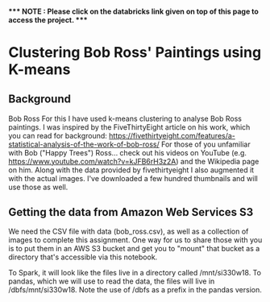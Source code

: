 #### *** NOTE : Please click on the databricks link given on top of this page to access the project. ***

# Clustering Bob Ross' Paintings using K-means

## Background
Bob Ross
For this I have used k-means clustering to analyse Bob Ross paintings. I was inspired by the FiveThirtyEight article on his work, which you can read for background: https://fivethirtyeight.com/features/a-statistical-analysis-of-the-work-of-bob-ross/
For those of you unfamiliar with Bob ("Happy Trees") Ross... check out his videos on YouTube (e.g. https://www.youtube.com/watch?v=kJFB6rH3z2A) and the Wikipedia page on him. Along with the data provided by fivethirtyeight I  also augmented it with the actual images. I've downloaded a few hundred thumbnails and will use those as well.

## Getting the data from Amazon Web Services S3
We need the CSV file with data (bob_ross.csv), as well as a collection of images to complete this assignment. One way for us to share those with you is to put them in an AWS S3 bucket and get you to "mount" that bucket as a directory that's accessible via this notebook.

To Spark, it will look like the files live in a directory called /mnt/si330w18.
To pandas, which we will use to read the data, the files will live in /dbfs/mnt/si330w18. Note the use of /dbfs as a prefix in the pandas version.

